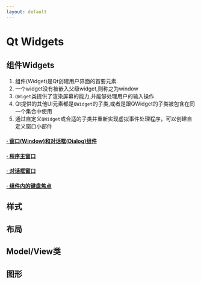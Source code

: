 ```yaml
---
layout: default
---
```


# Qt Widgets

## 组件Widgets
1.  组件(Widget)是Qt创建用户界面的首要元素.  
2.  一个widget没有被嵌入父级widget,则称之为window  
3.  `QWiget`类提供了渲染屏幕的能力,并能够处理用户的输入操作  
4.  Qt提供的其他UI元素都是`QWidget`的子类,或者是跟QWidget的子类被包含在同一个集合中使用  
5.  通过自定义`QWidget`或合适的子类并重新实现虚拟事件处理程序，可以创建自定义窗口小部件  


#### [· 窗口(Window)和对话框(Dialog)组件](./windows_and_dialog.md)  
#### [· 程序主窗口](./main_windows.md)  
#### [· 对话框窗口](./dialog_windows.md)  
#### [· 组件内的键盘焦点](./keyborad_focus.md)  

## 样式

## 布局

## Model/View类

## 图形

## 
